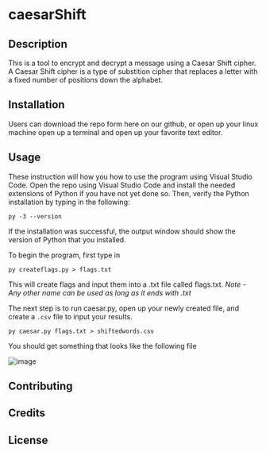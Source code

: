 # caesarShift

## Description
This is a tool to encrypt and decrypt a message using a Caesar Shift cipher.  A Caesar Shift cipher is a type of substition cipher that replaces a letter with a fixed number of positions down the alphabet. 

## Installation
Users can download the repo form here on our github, or open up your linux machine open up a terminal and open up your favorite text editor.

## Usage
These instruction will how you how to use the program using Visual Studio Code.
Open the repo using Visual Studio Code and install the needed extensions of Python if you have not yet done so.
Then, verify the Python installation by typing in the following:
```
py -3 --version
```
If the installation was successful, the output window should show the version of Python that you installed.

To begin the program, first type in 
```
py createflags.py > flags.txt
```
This will create flags and input them into a .txt file called flags.txt.
*Note - Any other name can be used as long as it ends with .txt*

The next step is to run caesar.py, open up your newly created file, and create a `.csv` file to input your results.
```
py caesar.py flags.txt > shiftedwords.csv
```

You should get something that looks like the following file

![image](https://user-images.githubusercontent.com/93400667/140547051-f4266742-1656-442d-8e55-84d71ada164b.png)


## Contributing

## Credits

## License
